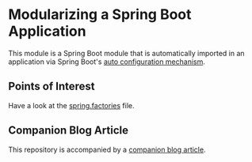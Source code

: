 # Modularizing a Spring Boot Application

This module is a Spring Boot module that is automatically imported in an application via 
Spring Boot's [auto configuration mechanism](https://docs.spring.io/spring-boot/docs/current/reference/html/boot-features-developing-auto-configuration.html).

## Points of Interest
Have a look at the [spring.factories](src/main/resources/META-INF/spring.factories) file.
 
## Companion Blog Article
This repository is accompanied by a [companion blog article](https://reflectoring.io/modularizing-spring-boot).